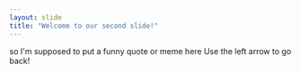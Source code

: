 ```yaml
---
layout: slide
title: "Welcome to our second slide!"
---
```

so I'm supposed to put a funny quote or meme here
Use the left arrow to go back!
